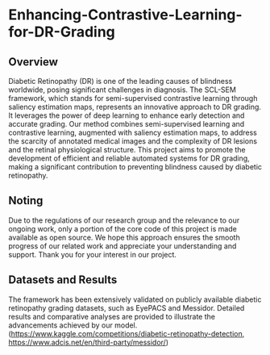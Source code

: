 # Enhancing-Contrastive-Learning-for-DR-Grading
## Overview

Diabetic Retinopathy (DR) is one of the leading causes of blindness worldwide, posing significant challenges in diagnosis. The SCL-SEM framework, which stands for semi-supervised contrastive learning through saliency estimation maps, represents an innovative approach to DR grading. It leverages the power of deep learning to enhance early detection and accurate grading. Our method combines semi-supervised learning and contrastive learning, augmented with saliency estimation maps, to address the scarcity of annotated medical images and the complexity of DR lesions and the retinal physiological structure. This project aims to promote the development of efficient and reliable automated systems for DR grading, making a significant contribution to preventing blindness caused by diabetic retinopathy.


## Noting
Due to the regulations of our research group and the relevance to our ongoing work, only a portion of the core code of this project is made available as open source. We hope this approach ensures the smooth progress of our related work and appreciate your understanding and support. Thank you for your interest in our project.


## Datasets and Results
The framework has been extensively validated on publicly available diabetic retinopathy grading datasets, such as EyePACS and Messidor. Detailed results and comparative analyses are provided to illustrate the advancements achieved by our model.(https://www.kaggle.com/competitions/diabetic-retinopathy-detection, https://www.adcis.net/en/third-party/messidor/)
